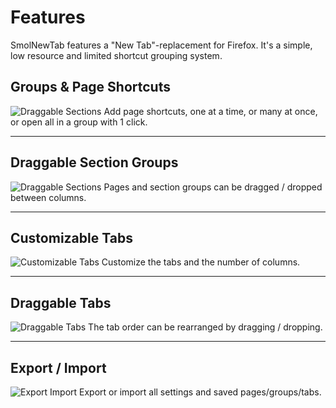 # Features
SmolNewTab features a "New Tab"-replacement for Firefox. It's a simple, low resource and limited shortcut grouping system.

## Groups & Page Shortcuts
![Draggable Sections](https://github.com/user-attachments/assets/61200340-23c5-4e02-86b6-95b8d03e1d5f)
Add page shortcuts, one at a time, or many at once, or open all in a group with 1 click.

---
## Draggable Section Groups
![Draggable Sections](https://github.com/user-attachments/assets/713c361a-cff3-43f4-a9ba-6c1ebb03d42a)
Pages and section groups can be dragged / dropped between columns.

---
## Customizable Tabs
![Customizable Tabs](https://github.com/user-attachments/assets/12f706da-5b49-4dc4-92e1-12354179b307)
Customize the tabs and the number of columns.

---
## Draggable Tabs
![Draggable Tabs](https://github.com/user-attachments/assets/6a896555-ebf1-4a4c-b451-a9590a407b95)
The tab order can be rearranged by dragging / dropping.

---
## Export / Import
![Export Import](https://github.com/user-attachments/assets/2d2ccd9d-1ea4-4faa-b215-9fbf5e7cbcdd)
Export or import all settings and saved pages/groups/tabs.
